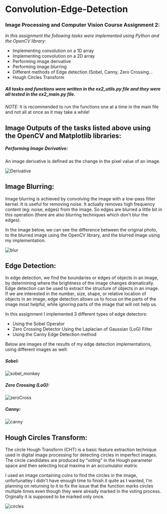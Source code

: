 # Convolution-Edge-Detection  
  
### Image Processing and Computer Vision Course Assignment 2:  


*In this assignment the following tasks were implemented using Python and the OpenCV library:*
- Implementing convolution on a 1D array
- Implementing convolution on a 2D array
- Performing image derivative
- Performing image blurring
- Different methods of Edge detection (Sobel, Canny, Zero Crossing...
- Hough Circles Transform
  
  
##### All tasks and functions were written in the ex2_utils.py file and they were all tested in the ex2_main.py file.
*NOTE:* It is recommended to run the functions one at a time in the main file and not all at once as it may take a while!  
  
  
## Image Outputs of the tasks listed above using the OpenCV and Matplotlib libraries:

##### Performing Image Derivative:  
An image derivative is defined as the change in the pixel value of an image.  
  
![Derivative](https://user-images.githubusercontent.com/57404551/116781182-0e79bc80-aa8a-11eb-8333-c398aa133fa2.png)
  
  
## Image Blurring:  
Image blurring is achieved by convolving the image with a low-pass filter kernel. It is useful for removing noise. It actually removes high frequency content (eg: noise, edges) from the image. So edges are blurred a little bit in this operation (there are also blurring techniques which don't blur the edges).  
  
In the image below, we can see the difference between the original photo, to the blurred image using the OpenCV library, and the blurred image using my implementation:  
  
![blur](https://user-images.githubusercontent.com/57404551/116781420-62d16c00-aa8b-11eb-96c8-a5f5794add5d.png)

  
    
    
## Edge Detection:  
In edge detection, we find the boundaries or edges of objects in an image, by determining where the brightness of the image changes dramatically. Edge detection can be used to extract the structure of objects in an image. If we are interested in the number, size, shape, or relative location of objects in an image, edge detection allows us to focus on the parts of the image most helpful, while ignoring parts of the image that will not help us.  
  
In this assignment I implemented 3 different types of edge detectors:  
- Using the Sobel Operator  
- Zero Crossing Detector Using the Laplacian of Gaussian (LoG) Filter
- Using the Canny Edge Detection method
  
Below are images of the results of my edge detection implementations, using different images as well:  
  
##### Sobel:  
![sobel_monkey](https://user-images.githubusercontent.com/57404551/116781533-24887c80-aa8c-11eb-886d-8a3835ebdd09.png)  
  
##### Zero Crossing (LoG):  
![zeroCross](https://user-images.githubusercontent.com/57404551/116781576-65809100-aa8c-11eb-9ea0-7fabbb5f77ba.png)  
  
##### Canny:  
![canny](https://user-images.githubusercontent.com/57404551/116781585-77623400-aa8c-11eb-9009-c6c6afc73de5.png)  
  
  
  
## Hough Circles Transform:  
The circle Hough Transform (CHT) is a basic feature extraction technique used in digital image processing for detecting circles in imperfect images. The circle candidates are produced by “voting” in the Hough parameter space and then selecting local maxima in an accumulator matrix. 
  
I used an image containing coins to find the circles in the image, unfortunatley I didn't have enough time to finish it quite as I wanted, I'm planning on returning to it to fix the issue that the function marks circles multiple times even though they were already marked in the voting process. Orginally it is supposed to be marked only once.  
  
    
![circles](https://user-images.githubusercontent.com/57404551/116781596-88ab4080-aa8c-11eb-905f-24cfc7997134.png)  
    

